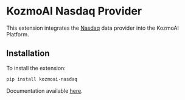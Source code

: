 # KozmoAI Nasdaq Provider

This extension integrates the [Nasdaq](https://www.nasdaq.com) data provider into the KozmoAI Platform.

## Installation

To install the extension:

```bash
pip install kozmoai-nasdaq
```

Documentation available [here](https://docs.kozmoai.co/platform/developer_guide/contributing).
